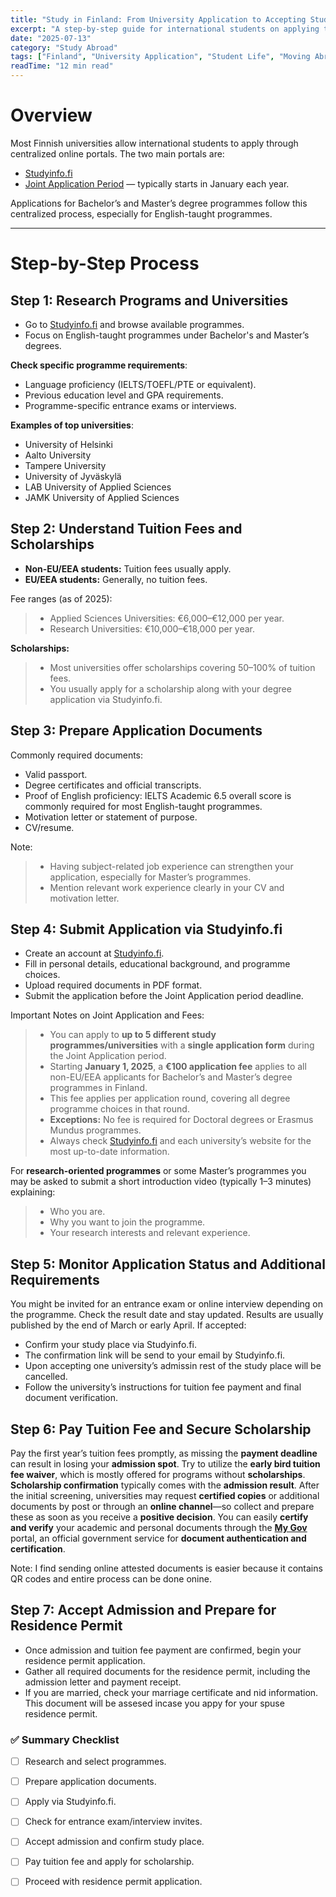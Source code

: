 ```yaml
---
title: "Study in Finland: From University Application to Accepting Study place"
excerpt: "A step-by-step guide for international students on applying to Finnish universities and confirming the student rights."
date: "2025-07-13"
category: "Study Abroad"
tags: ["Finland", "University Application", "Student Life", "Moving Abroad"]
readTime: "12 min read"
---
```


# Overview
Most Finnish universities allow international students to apply through centralized online portals. The two main portals are:

- [Studyinfo.fi](https://studyinfo.fi/)
- [Joint Application Period](https://studyinfo.fi/en/) — typically starts in January each year.

Applications for Bachelor’s and Master’s degree programmes follow this centralized process, especially for English-taught programmes.

---

# Step-by-Step Process

## Step 1: Research Programs and Universities

- Go to [Studyinfo.fi](https://studyinfo.fi/) and browse available programmes.
- Focus on English-taught programmes under Bachelor's and Master’s degrees. 

**Check specific programme requirements**:
  - Language proficiency (IELTS/TOEFL/PTE or equivalent).
  - Previous education level and GPA requirements.
  - Programme-specific entrance exams or interviews.

**Examples of top universities**:
  - University of Helsinki
  - Aalto University
  - Tampere University
  - University of Jyväskylä
  - LAB University of Applied Sciences
  - JAMK University of Applied Sciences

## Step 2: Understand Tuition Fees and Scholarships

- **Non-EU/EEA students:** Tuition fees usually apply.
- **EU/EEA students:** Generally, no tuition fees.

Fee ranges (as of 2025):
> - Applied Sciences Universities: €6,000–€12,000 per year.
> - Research Universities: €10,000–€18,000 per year.

**Scholarships:**
> - Most universities offer scholarships covering 50–100% of tuition fees.
> - You usually apply for a scholarship along with your degree application via Studyinfo.fi.

## Step 3: Prepare Application Documents

Commonly required documents:
- Valid passport.
- Degree certificates and official transcripts.
- Proof of English proficiency: IELTS Academic 6.5 overall score is commonly required for most English-taught programmes.
- Motivation letter or statement of purpose.
- CV/resume.

Note:  
> - Having subject-related job experience can strengthen your application, especially for Master’s programmes.
> - Mention relevant work experience clearly in your CV and motivation letter. 

## Step 4: Submit Application via Studyinfo.fi

- Create an account at [Studyinfo.fi](https://studyinfo.fi/).
- Fill in personal details, educational background, and programme choices.
- Upload required documents in PDF format.
- Submit the application before the Joint Application period deadline.

Important Notes on Joint Application and Fees:
> - You can apply to **up to 5 different study programmes/universities** with a **single application form** during the Joint Application period.
> - Starting **January 1, 2025**, a **€100 application fee** applies to all non-EU/EEA applicants for Bachelor’s and Master’s degree programmes in Finland.
> - This fee applies per application round, covering all degree programme choices in that round.
> - **Exceptions:** No fee is required for Doctoral degrees or Erasmus Mundus programmes.
> - Always check [Studyinfo.fi](https://studyinfo.fi/) and each university’s website for the most up-to-date information.

For **research-oriented programmes** or some Master’s programmes you may be asked to submit a short introduction video (typically 1–3 minutes) explaining:
> - Who you are.
> - Why you want to join the programme.
> - Your research interests and relevant experience.


## Step 5: Monitor Application Status and Additional Requirements

You might be invited for an entrance exam or online interview depending on the programme. Check the result date and stay updated. Results are usually published by the end of March or early April. If accepted:
- Confirm your study place via Studyinfo.fi.
- The confirmation link will be send to your email by Studyinfo.fi.
- Upon accepting one university’s admissin rest of the study place will be cancelled.
- Follow the university’s instructions for tuition fee payment and final document verification.

## Step 6: Pay Tuition Fee and Secure Scholarship

Pay the first year’s tuition fees promptly, as missing the **payment deadline** can result in losing your **admission spot**. Try to utilize the **early bird tuition fee waiver**, which is mostly offered for programs without **scholarships**. **Scholarship confirmation** typically comes with the **admission result**. After the initial screening, universities may request **certified copies** or additional documents by post or through an **online channel**—so collect and prepare these as soon as you receive a **positive decision**. You can easily **certify and verify** your academic and personal documents through the [**My Gov**](https://www.mygov.bd/) portal, an official government service for **document authentication and certification**.


Note:
I find sending online attested documents is easier because it contains QR codes and entire process can be 
done onine. 

## Step 7: Accept Admission and Prepare for Residence Permit

- Once admission and tuition fee payment are confirmed, begin your residence permit application.
- Gather all required documents for the residence permit, including the admission letter and payment receipt.
- If you are married, check your marriage certificate and nid information. This document will be assesed incase
you appy for your spuse residence permit.

### ✅ Summary Checklist  

- [ ] Research and select programmes.  
- [ ] Prepare application documents.  
- [ ] Apply via Studyinfo.fi.  
- [ ] Check for entrance exam/interview invites.  
- [ ] Accept admission and confirm study place.  
- [ ] Pay tuition fee and apply for scholarship.  
- [ ] Proceed with residence permit application.  

